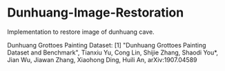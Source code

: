 # Dunhuang-Image-Restoration
Implementation to restore image of dunhuang cave.


Dunhuang Grottoes Painting Dataset:
[1] "Dunhuang Grottoes Painting Dataset and Benchmark", Tianxiu Yu, Cong Lin, Shijie Zhang, Shaodi You*, Jian Wu, Jiawan Zhang, Xiaohong Ding, Huili An, arXiv:1907.04589
